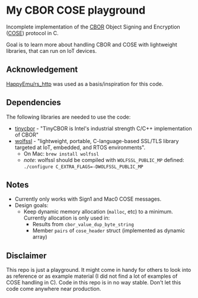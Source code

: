 # My CBOR COSE playground

Incomplete implementation of the [CBOR](https://cbor.io/) Object Signing and Encryption ([COSE](https://datatracker.ietf.org/doc/html/rfc8152)) protocol in C.

Goal is to learn more about handling CBOR and COSE with lightweight libraries, that can
run on IoT devices.

## Acknowledgement

[HappyEmu/rs_http](https://github.com/HappyEmu/rs_http) was used as a basis/inspiration for this code.

## Dependencies

The following libraries are needed to use the code:

- [tinycbor](https://github.com/intel/tinycbor) - "TinyCBOR is Intel's industrial strength C/C++ implementation of CBOR"
- [wolfssl](https://www.wolfssl.com/) - "lightweight, portable, C-language-based SSL/TLS library targeted at IoT, embedded, and RTOS environments".
    - On Mac: `brew install wolfssl`
    - *note*: wolfssl should be compiled with `WOLFSSL_PUBLIC_MP` defined: `./configure C_EXTRA_FLAGS=-DWOLFSSL_PUBLIC_MP`

## Notes

- Currently only works with Sign1 and Mac0 COSE messages.
- Design goals:
    - Keep dynamic memory allocation (`malloc`, etc) to a minimum. Currently allocation is only used in:
        - Results from `cbor_value_dup_byte_string`
        - Member `pairs` of `cose_header` struct (implemented as dynamic array)

## Disclaimer

This repo is just a playground. It might come in handy for others to look into as reference or as example material (I did not find a lot of examples of COSE handling in C).
Code in this repo is in no way stable. Don't let this code come anywhere near production.